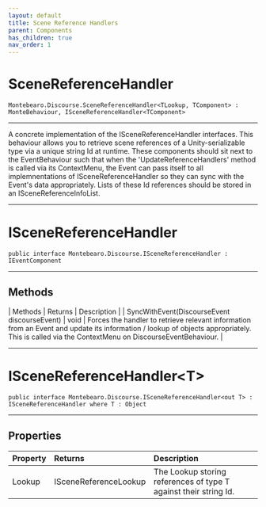 ```yaml
---
layout: default
title: Scene Reference Handlers
parent: Components
has_children: true
nav_order: 1
---
```



# SceneReferenceHandler



```
Montebearo.Discourse.SceneReferenceHandler<TLookup, TComponent> : MonteBehaviour, ISceneReferenceHandler<TComponent>
```

---

A concrete implementation of the ISceneReferenceHandler interfaces. This behaviour allows you to retrieve scene references of a Unity-serializable type via a unique string Id at runtime. These components should sit next to the EventBehaviour such that when the 'UpdateReferenceHandlers' method is called via its ContextMenu, the Event can pass itself to all implemnentations of ISceneReferenceHandler so they can sync with the Event's data appropriately. Lists of these Id references should be stored in an ISceneReferenceInfoList.

---

# ISceneReferenceHandler



```
public interface Montebearo.Discourse.ISceneReferenceHandler : IEventComponent
```

---

## Methods

| Methods | Returns | Description |
| SyncWithEvent(DiscourseEvent discourseEvent) | void | Forces the handler to retrieve relevant information from an Event and update its information / lookup of objects appropriately. This is called via the ContextMenu on DiscourseEventBehaviour. |


---

# ISceneReferenceHandler\<T\>



```
public interface Montebearo.Discourse.ISceneReferenceHandler<out T> : ISceneReferenceHandler where T : Object
```

---

## Properties

| Property | Returns | Description |
|:--|:--|:--|
| Lookup | ISceneReferenceLookup<T> | The Lookup storing references of type T against their string Id. |
